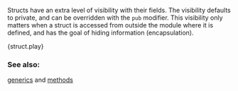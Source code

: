 Structs have an extra level of visibility with their fields. The visibility 
defaults to private, and can be overridden with the `pub` modifier. This 
visibility only matters when a struct is accessed from outside the module 
where it is defined, and has the goal of hiding information (encapsulation).

{struct.play}

### See also:

[generics][generics] and [methods][methods]

[generics]: ../generics.html
[methods]: ../fn/methods.html